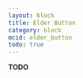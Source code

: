 ```yaml
---
layout: block
title: Elder Button
category: block
mcid: elder_button
todo: true
---
```



**TODO**
